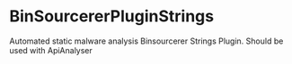 # BinSourcererPluginStrings
Automated static malware analysis Binsourcerer Strings Plugin. Should be used with ApiAnalyser 
